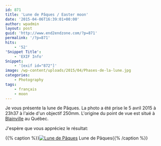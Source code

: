 ```yaml
---
id: 871
title: 'Lune de Pâques / Easter moon'
date: '2015-04-06T16:39:01+00:00'
author: wpadmin
layout: post
guid: 'http://www.end2endzone.com/?p=871'
permalink: '/?p=871'
hits:
    - '52'
'Snippet Title':
    - 'EXIF Info'
Snippet:
    - '[exif id="872"]'
image: /wp-content/uploads/2015/04/Phases-de-la-lune.jpg
categories:
    - Photography
tags:
    - français
    - moon
---
```


Je vous présente la lune de Pâques. La photo a été prise le 5 avril 2015 à 23h37 à l'aide d'un objectif 250mm. L'origine du point de vue est situé à [Blainville](https://www.google.ca/maps/place/Blainville,+QC) au Québec.

J'espère que vous appréciez le résultat:

{{% caption %}}[![Lune de Pâques](https://www.end2endzone.com/wp-content/uploads/2015/04/IMG_0002_LR5.jpg)](https://www.end2endzone.com/wp-content/uploads/2015/04/IMG_0002_LR5.jpg) Lune de Pâques{{% /caption %}}
